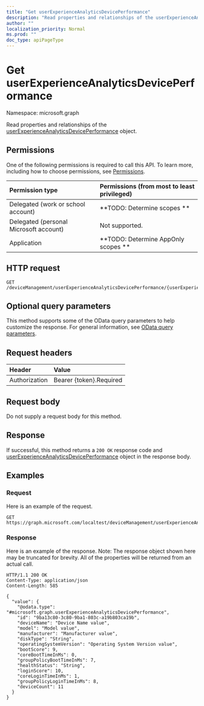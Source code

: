 ```yaml
---
title: "Get userExperienceAnalyticsDevicePerformance"
description: "Read properties and relationships of the userExperienceAnalyticsDevicePerformance object."
author: ""
localization_priority: Normal
ms.prod: ""
doc_type: apiPageType
---
```


# Get userExperienceAnalyticsDevicePerformance

Namespace: microsoft.graph

Read properties and relationships of the [userExperienceAnalyticsDevicePerformance](../resources/userexperienceanalyticsdeviceperformance.md) object.

## Permissions
One of the following permissions is required to call this API. To learn more, including how to choose permissions, see [Permissions](/concepts/permissions-reference.md).

|Permission type|Permissions (from most to least privileged)|
|:---|:---|
|Delegated (work or school account)|**TODO: Determine scopes **|
|Delegated (personal Microsoft account)|Not supported.|
|Application|**TODO: Determine AppOnly scopes **|

## HTTP request
<!-- {
  "blockType": "ignored"
}
-->
``` http
GET /deviceManagement/userExperienceAnalyticsDevicePerformance/{userExperienceAnalyticsDevicePerformanceId}
```

## Optional query parameters
This method supports some of the OData query parameters to help customize the response. For general information, see [OData query parameters](/graph/query-parameters).

## Request headers
|Header|Value|
|:---|:---|
|Authorization|Bearer {token}.Required|

## Request body
Do not supply a request body for this method.

## Response
If successful, this method returns a `200 OK` response code and [userExperienceAnalyticsDevicePerformance](../resources/userexperienceanalyticsdeviceperformance.md) object in the response body.

## Examples

### Request
Here is an example of the request.
<!-- {
  "blockType": "request",
  "name": "get_userexperienceanalyticsdeviceperformance"
}
-->
``` http
GET https://graph.microsoft.com/localtest/deviceManagement/userExperienceAnalyticsDevicePerformance/{userExperienceAnalyticsDevicePerformanceId}
```

### Response
Here is an example of the response. Note: The response object shown here may be truncated for brevity. All of the properties will be returned from an actual call.
<!-- {
  "blockType": "response",
  "truncated": true,
  "@odata.type": "microsoft.graph.userExperienceAnalyticsDevicePerformance"
}
-->
``` http
HTTP/1.1 200 OK
Content-Type: application/json
Content-Length: 585

{
  "value": {
    "@odata.type": "#microsoft.graph.userExperienceAnalyticsDevicePerformance",
    "id": "9ba13c80-3c80-9ba1-803c-a19b803ca19b",
    "deviceName": "Device Name value",
    "model": "Model value",
    "manufacturer": "Manufacturer value",
    "diskType": "String",
    "operatingSystemVersion": "Operating System Version value",
    "bootScore": 9,
    "coreBootTimeInMs": 0,
    "groupPolicyBootTimeInMs": 7,
    "healthStatus": "String",
    "loginScore": 10,
    "coreLoginTimeInMs": 1,
    "groupPolicyLoginTimeInMs": 8,
    "deviceCount": 11
  }
}
```

